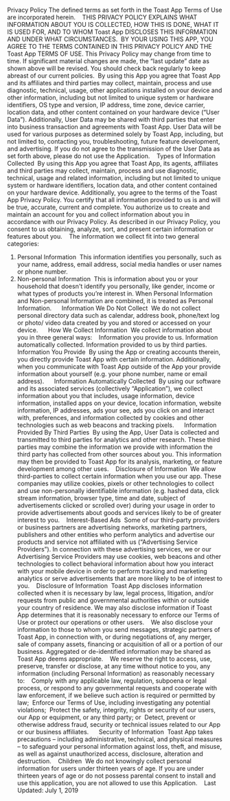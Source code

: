 Privacy Policy 
The defined terms as set forth in the Toast App Terms of Use are incorporated herein.    
THIS PRIVACY POLICY EXPLAINS WHAT INFORMATION ABOUT YOU IS COLLECTED, HOW THIS IS DONE, WHAT IT IS USED FOR, AND TO WHOM Toast App DISCLOSES THIS INFORMATION AND UNDER WHAT CIRCUMSTANCES.  BY YOUR USING THIS APP, YOU AGREE TO THE TERMS CONTAINED IN THIS PRIVACY POLICY AND THE Toast App TERMS OF USE. This Privacy Policy may change from time to time. If significant material changes are made, the “last update” date as shown above will be revised. You should check back regularly to keep abreast of our current policies.  
By using this App you agree that Toast App and its affiliates and third parties may collect, maintain, process and use diagnostic, technical, usage, other applications installed on your device and other information, including but not limited to unique system or hardware identifiers, OS type and version, IP address, time zone, device carrier, location data, and other content contained on your hardware device (“User Data”). Additionally, User Data may be shared with third parties that enter into business transaction and agreements with Toast App. User Data will be used for various purposes as determined solely by Toast App, including, but not limited to, contacting you, troubleshooting, future feature development, and advertising. If you do not agree to the transmission of the User Data as set forth above, please do not use the Application.    Types of Information Collected  By using this App you agree that Toast App, its agents, affiliates and third parties may collect, maintain, process and use diagnostic, technical, usage and related information, including but not limited to unique system or hardware identifiers, location data, and other content contained on your hardware device. Additionally, you agree to the terms of the Toast App Privacy Policy. You certify that all information provided to us is and will be true, accurate, current and complete. You authorize us to create and maintain an account for you and collect information about you in accordance with our Privacy Policy. As described in our Privacy Policy, you consent to us obtaining, analyze, sort, and present certain information or features about you.    The information we collect fit into two general categories:      
1. Personal Information  This information identifies you personally, such as your name, address, email address, social media handles or user names or phone number.      
2. Non-personal Information  This is information about you or your household that doesn't identify you personally, like gender, income or what types of products you’re interest in. When Personal Information and Non-personal Information are combined, it is treated as Personal Information.      
Information We Do Not Collect  We do not collect personal directory data such as calendar, address book, phone/text log or photo/ video data created by you and stored or accessed on your device.      
How We Collect Information  We collect information about you in three general ways:    Information you provide to us. Information automatically collected. Information provided to us by third parties.    Information You Provide  By using the App or creating accounts therein, you directly provide Toast App with certain information. Additionally, when you communicate with Toast App outside of the App your provide information about yourself (e.g. your phone number, name or email address).      
Information Automatically Collected  By using our software and its associated services (collectively “Application”), we collect information about you that includes, usage information, device information, installed apps on your device, location information, website information, IP addresses, ads your see, ads you click on and interact with, preferences, and information collected by cookies and other technologies such as web beacons and tracking pixels.      
Information Provided By Third Parties  By using the App, User Data is collected and transmitted to third parties for analytics and other research. These third parties may combine the information we provide with information the third party has collected from other sources about you. This information may then be provided to Toast App for its analysis, marketing, or feature development among other uses.    Disclosure of Information  We allow third-parties to collect certain information when you use our app. These companies may utilize cookies, pixels or other technologies to collect and use non-personally identifiable information (e.g. hashed data, click stream information, browser type, time and date, subject of advertisements clicked or scrolled over) during your usage in order to provide advertisements about goods and services likely to be of greater interest to you.    Interest-Based Ads  Some of our third-party providers or business partners are advertising networks, marketing partners, publishers and other entities who perform analytics and advertise our products and service not affiliated with us (“Advertising Service Providers”). In connection with these advertising services, we or our Advertising Service Providers may use cookies, web beacons and other technologies to collect behavioral information about how you interact with your mobile device in order to perform tracking and marketing analytics or serve advertisements that are more likely to be of interest to you.    Disclosure of Information  Toast App discloses information collected when it is necessary by law, legal process, litigation, and/or requests from public and governmental authorities within or outside your country of residence. We may also disclose information if Toast App determines that it is reasonably necessary to enforce our Terms of Use or protect our operations or other users.    We also disclose your information to those to whom you send messages, strategic partners of Toast App, in connection with, or during negotiations of, any merger, sale of company assets, financing or acquisition of all or a portion of our business. Aggregated or de-identified information may be shared as Toast App deems appropriate.  
  
We reserve the right to access, use, preserve, transfer or disclose, at any time without notice to you, any information (including Personal Information) as reasonably necessary to:    Comply with any applicable law, regulation, subpoena or legal process, or respond to any governmental requests and cooperate with law enforcement, if we believe such action is required or permitted by law;  
Enforce our Terms of Use, including investigating any potential violations;  
Protect the safety, integrity, rights or security of our users, our App or equipment, or any third party; or  
Detect, prevent or otherwise address fraud, security or technical issues related to our App or our business affiliates.      
Security of Information  Toast App takes precautions – including administrative, technical, and physical measures – to safeguard your personal information against loss, theft, and misuse, as well as against unauthorized access, disclosure, alteration and destruction.    Children  We do not knowingly collect personal information for users under thirteen years of age. If you are under thirteen years of age or do not possess parental consent to install and use this application, you are not allowed to use this Application.    Last Updated: July 1, 2019
